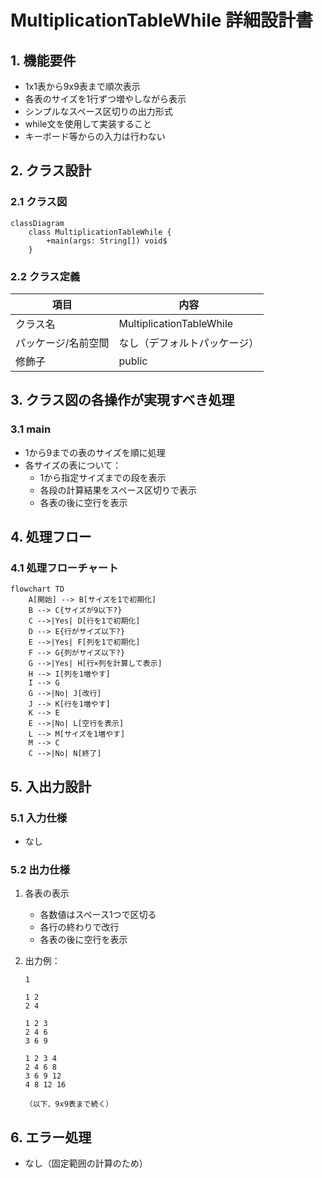 # MultiplicationTableWhile 詳細設計書

## 1. 機能要件

- 1x1表から9x9表まで順次表示
- 各表のサイズを1行ずつ増やしながら表示
- シンプルなスペース区切りの出力形式
- while文を使用して実装すること
- キーボード等からの入力は行わない

## 2. クラス設計

### 2.1 クラス図

```mermaid
classDiagram
    class MultiplicationTableWhile {
        +main(args: String[]) void$
    }
```

### 2.2 クラス定義

| 項目 | 内容 |
|------|------|
| クラス名 | MultiplicationTableWhile |
| パッケージ/名前空間 | なし（デフォルトパッケージ） |
| 修飾子 | public |

## 3. クラス図の各操作が実現すべき処理

### 3.1 main

- 1から9までの表のサイズを順に処理
- 各サイズの表について：
  - 1から指定サイズまでの段を表示
  - 各段の計算結果をスペース区切りで表示
  - 各表の後に空行を表示

## 4. 処理フロー

### 4.1 処理フローチャート

```mermaid
flowchart TD
    A[開始] --> B[サイズを1で初期化]
    B --> C{サイズが9以下?}
    C -->|Yes| D[行を1で初期化]
    D --> E{行がサイズ以下?}
    E -->|Yes| F[列を1で初期化]
    F --> G{列がサイズ以下?}
    G -->|Yes| H[行×列を計算して表示]
    H --> I[列を1増やす]
    I --> G
    G -->|No| J[改行]
    J --> K[行を1増やす]
    K --> E
    E -->|No| L[空行を表示]
    L --> M[サイズを1増やす]
    M --> C
    C -->|No| N[終了]
```

## 5. 入出力設計

### 5.1 入力仕様

- なし

### 5.2 出力仕様

1. 各表の表示
   - 各数値はスペース1つで区切る
   - 各行の終わりで改行
   - 各表の後に空行を表示

2. 出力例：

   ```text
   1
   
   1 2
   2 4
   
   1 2 3
   2 4 6
   3 6 9
   
   1 2 3 4
   2 4 6 8
   3 6 9 12
   4 8 12 16
   
   （以下、9x9表まで続く）
   ```

## 6. エラー処理

- なし（固定範囲の計算のため）
